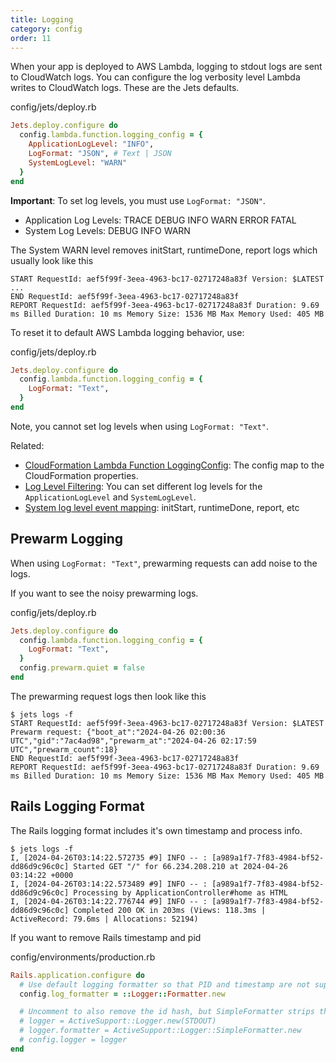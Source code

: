 ```yaml
---
title: Logging
category: config
order: 11
---
```


When your app is deployed to AWS Lambda, logging to stdout logs are sent to CloudWatch logs. You can configure the log verbosity level Lambda writes to CloudWatch logs. These are the Jets defaults.

config/jets/deploy.rb

```ruby
Jets.deploy.configure do
  config.lambda.function.logging_config = {
    ApplicationLogLevel: "INFO",
    LogFormat: "JSON", # Text | JSON
    SystemLogLevel: "WARN"
  }
end
```

**Important**: To set log levels, you must use `LogFormat: "JSON"`.

* Application Log Levels: TRACE DEBUG INFO WARN ERROR FATAL
* System Log Levels: DEBUG INFO WARN

The System WARN level removes initStart, runtimeDone, report logs which usually look like this

    START RequestId: aef5f99f-3eea-4963-bc17-02717248a83f Version: $LATEST
    ...
    END RequestId: aef5f99f-3eea-4963-bc17-02717248a83f
    REPORT RequestId: aef5f99f-3eea-4963-bc17-02717248a83f Duration: 9.69 ms Billed Duration: 10 ms Memory Size: 1536 MB Max Memory Used: 405 MB

To reset it to default AWS Lambda logging behavior, use:

config/jets/deploy.rb

```ruby
Jets.deploy.configure do
  config.lambda.function.logging_config = {
    LogFormat: "Text",
  }
end
```

Note, you cannot set log levels when using `LogFormat: "Text"`.


Related:

* [CloudFormation Lambda Function LoggingConfig](https://docs.aws.amazon.com/AWSCloudFormation/latest/UserGuide/aws-properties-lambda-function-loggingconfig.html): The config map to the CloudFormation properties.
* [Log Level Filtering](https://docs.aws.amazon.com/lambda/latest/dg/monitoring-cloudwatchlogs.html#monitoring-cloudwatchlogs-log-level): You can set different log levels for the `ApplicationLogLevel` and `SystemLogLevel`.
* [System log level event mapping](https://docs.aws.amazon.com/lambda/latest/dg/monitoring-cloudwatchlogs.html#monitoring-cloudwatchlogs-log-level-mapping): initStart, runtimeDone, report, etc

## Prewarm Logging

When using `LogFormat: "Text"`, prewarming requests can add noise to the logs.

If you want to see the noisy prewarming logs.

config/jets/deploy.rb

```ruby
Jets.deploy.configure do
  config.lambda.function.logging_config = {
    LogFormat: "Text",
  }
  config.prewarm.quiet = false
end
```

The prewarming request logs then look like this

    $ jets logs -f
    START RequestId: aef5f99f-3eea-4963-bc17-02717248a83f Version: $LATEST
    Prewarm request: {"boot_at":"2024-04-26 02:00:36 UTC","gid":"7ac4ad98","prewarm_at":"2024-04-26 02:17:59 UTC","prewarm_count":18}
    END RequestId: aef5f99f-3eea-4963-bc17-02717248a83f
    REPORT RequestId: aef5f99f-3eea-4963-bc17-02717248a83f Duration: 9.69 ms Billed Duration: 10 ms Memory Size: 1536 MB Max Memory Used: 405 MB

## Rails Logging Format

The Rails logging format includes it's own timestamp and process info.

    $ jets logs -f
    I, [2024-04-26T03:14:22.572735 #9] INFO -- : [a989a1f7-7f83-4984-bf52-dd86d9c96c0c] Started GET "/" for 66.234.208.210 at 2024-04-26 03:14:22 +0000
    I, [2024-04-26T03:14:22.573489 #9] INFO -- : [a989a1f7-7f83-4984-bf52-dd86d9c96c0c] Processing by ApplicationController#home as HTML
    I, [2024-04-26T03:14:22.776744 #9] INFO -- : [a989a1f7-7f83-4984-bf52-dd86d9c96c0c] Completed 200 OK in 203ms (Views: 118.3ms | ActiveRecord: 79.6ms | Allocations: 52194)

If you want to remove Rails timestamp and pid

config/environments/production.rb

```ruby
Rails.application.configure do
  # Use default logging formatter so that PID and timestamp are not suppressed.
  config.log_formatter = ::Logger::Formatter.new

  # Uncomment to also remove the id hash, but SimpleFormatter strips the leading spaces
  # logger = ActiveSupport::Logger.new(STDOUT)
  # logger.formatter = ActiveSupport::Logger::SimpleFormatter.new
  # config.logger = logger
end
```
